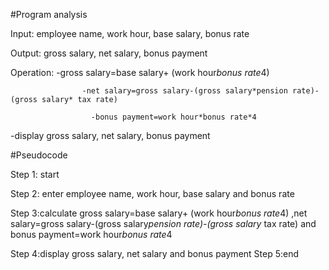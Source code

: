 #Program analysis

Input: employee name, work hour, base salary, bonus rate   

Output: gross salary, net salary, bonus payment

Operation: -gross salary=base salary+ (work hour*bonus rate*4)

                    -net salary=gross salary-(gross salary*pension rate)-(gross salary* tax rate)
                    
                      -bonus payment=work hour*bonus rate*4

-display gross salary, net salary, bonus payment

#Pseudocode 

Step 1: start

Step 2: enter employee name, work hour, base salary and bonus rate

Step 3:calculate gross salary=base salary+ (work hour*bonus rate*4) ,net salary=gross salary-(gross salary*pension rate)-(gross salary* tax rate) and bonus payment=work hour*bonus rate*4

Step 4:display gross salary, net salary and bonus payment
Step 5:end
